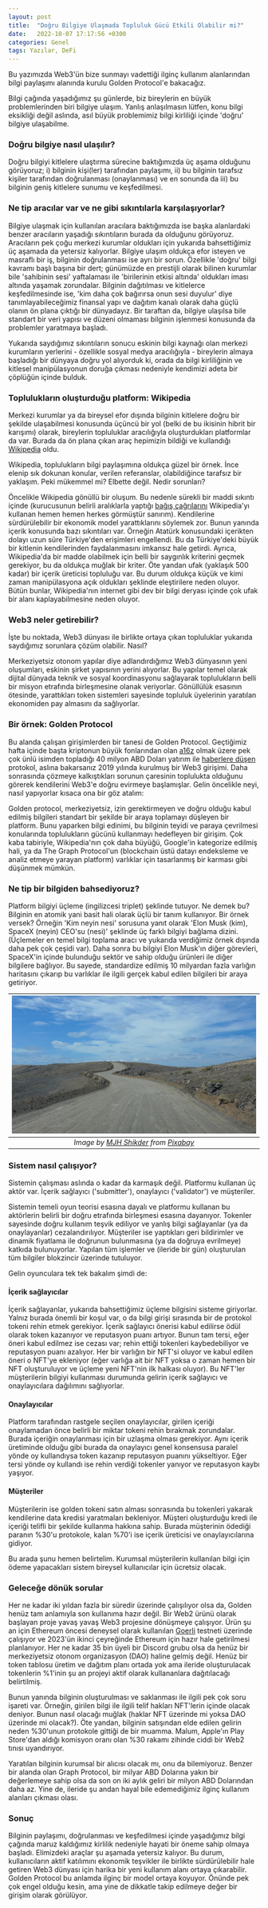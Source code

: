 ```yaml
---
layout: post
title:  "Doğru Bilgiye Ulaşmada Topluluk Gücü Etkili Olabilir mi?"
date:   2022-10-07 17:17:56 +0300
categories: Genel
tags: Yazılar, DeFi
---
```


Bu yazımızda Web3'ün bize sunmayı vadettiği ilginç kullanım alanlarından bilgi paylaşımı alanında kurulu Golden Protocol'e bakacağız. 

Bilgi çağında yaşadığımız şu günlerde, biz bireylerin en büyük problemlerinden biri bilgiye ulaşım. Yanlış anlaşılmasın lütfen, konu bilgi eksikliği değil aslında, asıl büyük problemimiz bilgi kirliliği içinde 'doğru' bilgiye ulaşabilme. 

### Doğru bilgiye nasıl ulaşılır?

Doğru bilgiyi kitlelere ulaştırma sürecine baktığımızda üç aşama olduğunu görüyoruz; i) bilginin kişi(ler) tarafından paylaşımı, ii) bu bilginin tarafsız kişiler tarafından doğrulanması (onaylanması) ve en sonunda da iii) bu bilginin geniş kitlelere sunumu ve keşfedilmesi.

### Ne tip aracılar var ve ne gibi sıkıntılarla karşılaşıyorlar?

Bilgiye ulaşmak için kullanılan aracılara baktığımızda ise başka alanlardaki benzer aracıların yaşadığı sıkıntıların burada da olduğunu görüyoruz.  Aracıların pek çoğu merkezi kurumlar oldukları için yukarıda bahsettiğimiz üç aşamada da yetersiz kalıyorlar. Bilgiye ulaşım oldukça efor isteyen ve masraflı bir iş, bilginin doğrulanması ise ayrı bir sorun. Özellikle 'doğru' bilgi kavramı başlı başına bir dert; günümüzde en prestijli olarak bilinen kurumlar bile 'sahibinin sesi' yaftalaması ile 'birilerinin etkisi altında' oldukları iması altında yaşamak zorundalar. Bilginin dağıtılması ve kitlelerce keşfedilmesinde ise, 'kim daha çok bağırırsa onun sesi duyulur' diye tanımlayabileceğimiz finansal yapı ve dağıtım kanalı olarak daha güçlü olanın ön plana çıktığı bir dünyadayız. Bir taraftan da, bilgiye ulaşılsa bile standart bir veri yapısı ve düzeni olmaması bilginin işlenmesi konusunda da problemler yaratmaya başladı. 

Yukarıda saydığımız sıkıntıların sonucu eskinin bilgi kaynağı olan merkezi kurumların yerlerini - özellikle sosyal medya aracılığıyla - bireylerin almaya başladığı bir dünyaya doğru yol alıyorduk ki, orada da bilgi kirliliğinin ve kitlesel manipülasyonun doruğa çıkması nedeniyle kendimizi adeta bir çöplüğün içinde bulduk. 

### Toplulukların oluşturduğu platform: Wikipedia

Merkezi kurumlar ya da bireysel efor dışında bilginin kitlelere doğru bir şekilde ulaşabilmesi konusunda üçüncü bir yol (belki de bu ikisinin hibrit bir karışımı) olarak, bireylerin topluluklar aracılığıyla oluşturdukları platformlar da var. Burada da ön plana çıkan araç hepimizin bildiği ve kullandığı [Wikipedia](https://en.wikipedia.org/wiki/Main_Page) oldu. 

Wikipedia, toplulukların bilgi paylaşımına oldukça güzel bir örnek. İnce elenip sık dokunan konular, verilen referanslar, olabildiğince tarafsız bir yaklaşım. Peki mükemmel mi? Elbette değil. Nedir sorunları? 

Öncelikle Wikipedia gönüllü bir oluşum. Bu nedenle sürekli bir maddi sıkıntı içinde (kurucusunun belirli aralıklarla yaptığı [bağış çağrılarını](https://thewikipedian.net/2010/11/20/wikipedia-fundraising-banners-and-jimmy-wales/) Wikipedia'yı kullanan hemen hemen herkes görmüştür sanırım). Kendilerine sürdürülebilir bir ekonomik model yarattıklarını söylemek zor. Bunun yanında içerik konusunda bazı sıkıntıları var. Örneğin Atatürk konusundaki içerikten dolayı uzun süre Türkiye'den erişimleri engellendi. Bu da Türkiye'deki büyük bir kitlenin kendilerinden faydalanmasını imkansız hale getirdi. Ayrıca, Wikipedia'da bir madde olabilmek için belli bir saygınlık kriterini geçmek gerekiyor, bu da oldukça muğlak bir kriter. Öte yandan ufak (yaklaşık 500 kadar) bir içerik üreticisi topluluğu var. Bu durum oldukça küçük ve kimi zaman manipülasyona açık oldukları şeklinde eleştirilere neden oluyor. Bütün bunlar, Wikipedia'nın internet gibi dev bir bilgi deryası içinde çok ufak bir alanı kaplayabilmesine neden oluyor.

### Web3 neler getirebilir?
İşte bu noktada, Web3 dünyası ile birlikte ortaya çıkan topluluklar yukarıda saydığımız sorunlara çözüm olabilir. Nasıl? 

Merkeziyetsiz otonom yapılar diye adlandırdığımız Web3 dünyasının yeni oluşumları, eskinin şirket yapısının yerini alıyorlar. Bu yapılar temel olarak dijital dünyada teknik ve sosyal koordinasyonu sağlayarak toplulukların belli bir misyon etrafında birleşmesine olanak veriyorlar. Gönüllülük esasının ötesinde, yarattıkları token sistemleri sayesinde topluluk üyelerinin yaratılan ekonomiden pay almasını da sağlıyorlar. 

### Bir örnek: Golden Protocol
Bu alanda çalışan girişimlerden bir tanesi de Golden Protocol. Geçtiğimiz hafta içinde başta kriptonun büyük fonlarından olan [a16z](https://a16zcrypto.com/) olmak üzere pek çok ünlü isimden topladığı 40 milyon ABD Doları yatırım ile [haberlere düşen](https://www.coindesk.com/business/2022/10/03/a16z-leads-40m-funding-for-web3-data-protocol-golden/) protokol, aslına bakarsanız 2019 yılında kurulmuş bir Web3 girişimi. Daha sonrasında çözmeye kalkıştıkları sorunun çaresinin toplulukta olduğunu görerek kendilerini Web3'e doğru evirmeye başlamışlar. Gelin öncelikle neyi, nasıl yapıyorlar kısaca ona bir göz atalım:

Golden protocol, merkeziyetsiz, izin gerektirmeyen ve doğru olduğu kabul edilmiş bilgileri standart bir şekilde bir araya toplamayı düşleyen bir platform. Bunu yaparken bilgi edinimi, bu bilginin teyidi ve paraya çevrilmesi konularında toplulukların gücünü kullanmayı hedefleyen bir girişim. Çok kaba tabiriyle, Wikipedia'nın çok daha büyüğü, Google'in kategorize edilmiş hali, ya da The Graph Protocol'un (blockchain üstü datayı endeksleme ve analiz etmeye yarayan platform) varlıklar için tasarlanmış bir karması gibi düşünmek mümkün.  

### Ne tip bir bilgiden bahsediyoruz?

Platform bilgiyi üçleme (ingilizcesi triplet) şeklinde tutuyor. Ne demek bu? Bilginin en atomik yani basit hali olarak üçlü bir tanım kullanıyor. Bir örnek versek? Örneğin  'Kim neyin nesi' sorusuna yanıt olarak 'Elon Musk (kim), SpaceX (neyin) CEO'su (nesi)' şeklinde üç farklı bilgiyi bağlama dizini. (Üçlemeler en temel bilgi toplama aracı ve yukarıda verdiğimiz örnek dışında daha pek çok çeşidi var). Daha sonra bu bilgiyi Elon Musk'ın diğer görevleri, SpaceX'in içinde bulunduğu sektör ve sahip olduğu ürünleri ile diğer bilgilere bağlıyor. Bu sayede, standardize edilmiş 10 milyardan fazla varlığın  haritasını çıkarıp bu varlıklar ile ilgili gerçek kabul edilen bilgileri bir araya getiriyor. 

| ![network](/assets/road-1579405_800.jpg)|
|:--:| 
| *Image by [MJH Shikder](https://pixabay.com/users/21129657-21129657/) from [Pixabay](https://pixabay.com/)*|


### Sistem nasıl çalışıyor?
Sistemin çalışması aslında o kadar da karmaşık değil. Platformu kullanan üç aktör var. İçerik sağlayıcı ('submitter'), onaylayıcı ('validator') ve müşteriler. 

Sistemin temeli oyun teorisi esasına dayalı ve platformu kullanan bu aktörlerin belirli bir doğru etrafında birleşmesi esasına dayanıyor. Tokenler sayesinde doğru kullanım teşvik ediliyor ve yanlış bilgi sağlayanlar (ya da onaylayanlar) cezalandırılıyor. Müşteriler ise yaptıkları geri bildirimler ve dinamik fiyatlama ile doğrunun bulunmasına (ya da doğruya evrilmeye) katkıda bulunuyorlar. Yapılan tüm işlemler ve (ileride bir gün) oluşturulan tüm bilgiler blokzincir üzerinde tutuluyor. 

Gelin oyunculara tek tek bakalım şimdi de: 

#### İçerik sağlayıcılar
İçerik sağlayanlar, yukarıda bahsettiğimiz üçleme bilgisini sisteme giriyorlar. Yalnız burada önemli bir koşul var, o da bilgi girişi sırasında bir de protokol tokeni rehin etmek gerekiyor. İçerik sağlayıcı önerisi kabul edilirse ödül olarak token kazanıyor ve reputasyon puanı artıyor. Bunun tam tersi, eğer öneri kabul edilmez ise cezası var; rehin ettiği tokenleri kaybedebiliyor ve reputasyon puanı azalıyor. Her bir varlığın bir NFT'si oluyor ve kabul edilen öneri o NFT'ye ekleniyor (eğer varlığa ait bir NFT yoksa o zaman hemen bir NFT oluşturuluyor ve üçleme yeni NFT'nin ilk halkası oluyor).  Bu NFT'ler müşterilerin bilgiyi kullanması durumunda gelirin içerik sağlayıcı ve onaylayıcılara dağılımını sağlıyorlar. 

#### Onaylayıcılar
Platform tarafından rastgele seçilen onaylayıcılar, girilen içeriği onaylamadan önce belirli bir miktar tokeni rehin bırakmak zorundalar. Burada içeriğin onaylanması için bir uzlaşma olması gerekiyor.  Aynı içerik üretiminde olduğu gibi burada da onaylayıcı genel konsensusa paralel yönde oy kullandıysa token kazanıp reputasyon puanını yükseltiyor. Eğer tersi yönde oy kullandı ise rehin verdiği tokenler yanıyor ve reputasyon kaybı yaşıyor. 

#### Müşteriler
Müşterilerin ise golden tokeni satın alması sonrasında bu tokenleri yakarak kendilerine data kredisi yaratmaları bekleniyor. Müşteri oluşturduğu kredi ile içeriği telifli bir şekilde kullanma hakkına sahip. Burada müşterinin ödediği paranın %30'u protokole, kalan %70'i ise içerik üreticisi ve onaylayıcılarına gidiyor. 

Bu arada şunu hemen belirtelim. Kurumsal müşterilerin kullanılan bilgi için ödeme yapacakları sistem bireysel kullanıcılar için ücretsiz olacak.  

### Geleceğe dönük sorular
Her ne kadar iki yıldan fazla bir süredir üzerinde çalışılıyor olsa da, Golden henüz tam anlamıyla son kullanıma hazır değil. Bir Web2 ürünü olarak başlayan proje yavaş yavaş Web3 projesine dönüşmeye çalışıyor. Ürün şu an için Ethereum öncesi deneysel olarak kullanılan [Goerli](https://goerli.net/) testneti üzerinde çalışıyor ve 2023'ün ikinci çeyreğinde Ethereum için hazır hale getirilmesi planlanıyor. Her ne kadar 35 bin üyeli bir Discord grubu olsa da henüz bir merkeziyetsiz otonom organizasyon (DAO) haline gelmiş değil. Henüz bir token tablosu üretim ve dağıtım planı ortada yok ama ileride oluşturulacak tokenlerin %1'inin şu an projeyi aktif olarak kullananlara dağıtılacağı belirtilmiş.

Bunun yanında bilginin oluşturulması ve saklanması ile ilgili pek çok soru işareti var. Örneğin, girilen bilgi ile ilgili telif hakları NFT'lerin içinde olacak deniyor. Bunun nasıl olacağı muğlak (haklar NFT üzerinde mi yoksa DAO üzerinde mi olacak?). Öte yandan, bilginin satışından elde edilen gelirin neden %30'unun protokole gittiği de bir muamma. Malum, Apple'ın Play Store'dan aldığı komisyon oranı olan %30 rakamı zihinde ciddi bir Web2 tınısı uyandırıyor. 

Yaratılan bilginin kurumsal bir alıcısı olacak mı, onu da bilemiyoruz. Benzer bir alanda olan Graph Protocol, bir milyar ABD Dolarına yakın bir değerlemeye sahip olsa da son on iki aylık geliri bir milyon ABD Dolarından daha az. Yine de, ileride şu andan hayal bile edemediğimiz ilginç kullanım alanları çıkması olası. 

### Sonuç
Bilginin paylaşımı, doğrulanması ve keşfedilmesi içinde yaşadığımız bilgi çağında maruz kaldığımız kirlilik nedeniyle hayati bir öneme sahip olmaya başladı. Elimizdeki araçlar şu aşamada yetersiz kalıyor. Bu durum, kullanıcıların aktif katılımını ekonomik teşvikler ile birlikte sürdürülebilir hale getiren Web3 dünyası için harika bir yeni kullanım alanı ortaya çıkarabilir. Golden Protocol bu anlamda ilginç bir model ortaya koyuyor. Önünde pek çok engel olduğu kesin, ama yine de dikkatle takip edilmeye değer bir girişim olarak görülüyor. 
